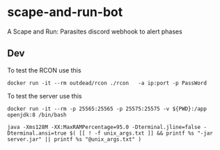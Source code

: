 # scape-and-run-bot

A Scape and Run: Parasites discord webhook to alert phases

## Dev

To test the RCON use this

```
docker run -it --rm outdead/rcon ./rcon   -a ip:port -p PassWord
```

To test the server use this

```
docker run -it --rm -p 25565:25565 -p 25575:25575 -v ${PWD}:/app openjdk:8 /bin/bash
```

```
java -Xms128M -XX:MaxRAMPercentage=95.0 -Dterminal.jline=false -Dterminal.ansi=true $( [[ ! -f unix_args.txt ]] && printf %s "-jar server.jar" || printf %s "@unix_args.txt" )
```
